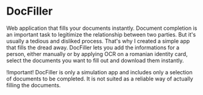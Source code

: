 # DocFiller
Web application that fills your documents instantly. 
Document completion is an important task to legitimize the relationship between two parties. But it's usually a tedious and disliked process. That's why I created a simple app that fills the dread away.
DocFiller lets you add the informations for a person, either manually or by applying OCR on a romanian identity card, select the documents you want to fill out and download them instantly.

!Important! DocFiller is only a simulation app and includes only a selection of documents to be completed. It is not suited as a reliable way of actually filling the documents.

